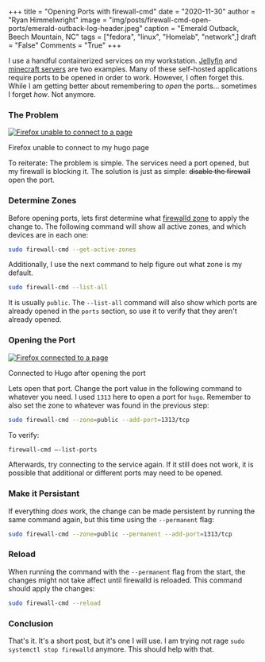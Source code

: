 +++
title   = "Opening Ports with firewall-cmd"
date    = "2020-11-30"
author  = "Ryan Himmelwright"
image   = "img/posts/firewall-cmd-open-ports/emerald-outback-log-header.jpeg"
caption = "Emerald Outback, Beech Mountain, NC"
tags    = ["fedora", "linux", "Homelab", "network",]
draft   = "False"
Comments = "True"
+++

I use a handful containerized services on my workstation.
[Jellyfin](https://jellyfin.org/) and [minecraft
servers](https://github.com/itzg/docker-minecraft-server) are two examples.  Many of these
self-hosted applications require ports to be opened in order to work. However,
I often forget this. While I am getting better about remembering to *open* the ports...
sometimes I forget *how*. Not anymore.
<!--more-->

### The Problem

<a href="../../img/posts/firewall-cmd-open-ports/unable_to_connect.png"><img alt="Firefox unable to connect to a page" src="../../img/posts/firewall-cmd-open-ports/unable_to_connect.png" style="max-width:
100%;"/></a>
<div class="caption">Firefox unable to connect to my hugo page</div>


To reiterate: The problem is simple. The services need a port opened, but my firewall is
blocking it. The solution is just as simple: ~~disable the firewall~~ open the port.

### Determine Zones

Before opening ports, lets first determine what [firewalld
zone](https://www.linuxjournal.com/content/understanding-firewalld-multi-zone-configurations)
to apply the change to. The following command will show all active
zones, and which devices are in each one:

```bash
sudo firewall-cmd --get-active-zones
```

Additionally, I use the next command to help figure out what zone is
my default.
```bash
sudo firewall-cmd --list-all
```

It is usually `public`. The `--list-all` command will also show which ports are already opened
in the `ports` section, so use it to verify that they aren't already opened.

### Opening the Port

<a href="../../img/posts/firewall-cmd-open-ports/hugo_connected.png"><img alt="Firefox connected to a page" src="../../img/posts/firewall-cmd-open-ports/hugo_connected.png" style="max-width:
100%;"/></a>
<div class="caption">Connected to Hugo after opening the port</div>

Lets open that port. Change the port value in the following command to whatever
you need. I used `1313` here to open a port for `hugo`. Remember to also set
the zone to whatever was found in the previous step:

```bash
sudo firewall-cmd --zone=public --add-port=1313/tcp
```

To verify:

```bash
firewall-cmd –-list-ports
```

Afterwards, try connecting to the service again. If it still does not work, it is
possible that additional or different ports may need to be opened.

### Make it Persistant

If everything *does* work, the change can be made persistent by running the same command
again, but this time using the `--permanent` flag:

```bash
sudo firewall-cmd --zone=public --permanent --add-port=1313/tcp
```

### Reload

When running the command with the `--permanent` flag from the start, the changes
might not take affect until firewalld is reloaded. This command should apply the
changes:

```bash
sudo firewall-cmd --reload
```

### Conclusion

That's it. It's a short post, but it's one I will use. I am trying not rage
`sudo systemctl stop firewalld` anymore. This should help with that.
